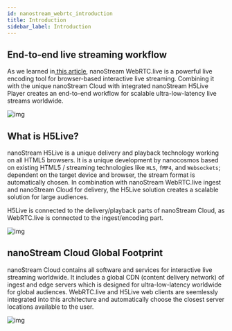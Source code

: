 ```yaml
---
id: nanostream_webrtc_introduction
title: Introduction
sidebar_label: Introduction
---
```


## End-to-end live streaming workflow

As we learned in[ this article](https://www.nanocosmos.de/blog/2018/02/build-browser-based-live-streaming-workflow-webrtc-live/), nanoStream WebRTC.live is a powerful live encoding tool for browser-based interactive live streaming. Combining it with the unique nanoStream Cloud with integrated nanoStream H5Live Player creates an end-to-end workflow for scalable ultra-low-latency live streams worldwide.

![img](https://i1.wp.com/www.nanocosmos.de/blog/wp-content/uploads/2018/03/1.png?resize=800%2C230&ssl=1)



## What is H5Live?

nanoStream H5Live is a unique delivery and playback technology working on all HTML5 browsers. It is a unique development by nanocosmos based on existing HTML5 / streaming technologies like `HLS`, `fMP4`, and `Websockets`; dependent on the target device and browser, the stream format is automatically chosen. In combination with nanoStream WebRTC.live ingest and nanoStream Cloud for delivery, the H5Live solution creates a scalable solution for large audiences.

H5Live is connected to the delivery/playback parts of nanoStream Cloud, as WebRTC.live is connected to the ingest/encoding part.

![img](https://i0.wp.com/www.nanocosmos.de/blog/wp-content/uploads/2018/03/2.png?resize=800%2C451&ssl=1)


## nanoStream Cloud Global Footprint

nanoStream Cloud contains all software and services for interactive live streaming worldwide. It includes a global CDN (content delivery network) of ingest and edge servers which is designed for ultra-low-latency worldwide for global audiences. WebRTC.live and H5Live web clients are seemlessly integrated into this architecture and automatically choose the closest server locations available to the user.



![img](https://i1.wp.com/www.nanocosmos.de/blog/wp-content/uploads/2018/03/Screen-Shot-2018-03-27-at-10.19.46.png?resize=800%2C311&ssl=1)